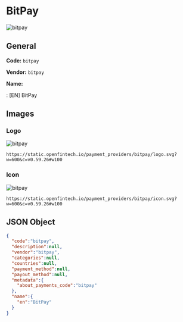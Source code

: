 
# BitPay 
![bitpay](https://static.openfintech.io/payment_providers/bitpay/logo.svg?w=600&c=v0.59.26#w100)  

## General 
 
**Code:** `bitpay` 
 
**Vendor:** `bitpay` 
 
**Name:**  
 
:	[EN] BitPay  

## Images 

### Logo 
 
![bitpay](https://static.openfintech.io/payment_providers/bitpay/logo.svg?w=600&c=v0.59.26#w100)  

```
https://static.openfintech.io/payment_providers/bitpay/logo.svg?w=600&c=v0.59.26#w100
```  

### Icon 
 
![bitpay](https://static.openfintech.io/payment_providers/bitpay/icon.svg?w=600&c=v0.59.26#w100)  

```
https://static.openfintech.io/payment_providers/bitpay/icon.svg?w=600&c=v0.59.26#w100
```  

## JSON Object 

```json
{
  "code":"bitpay",
  "description":null,
  "vendor":"bitpay",
  "categories":null,
  "countries":null,
  "payment_method":null,
  "payout_method":null,
  "metadata":{
    "about_payments_code":"bitpay"
  },
  "name":{
    "en":"BitPay"
  }
}
```  
